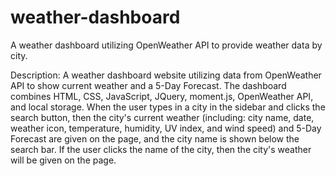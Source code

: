 # weather-dashboard
A weather dashboard utilizing OpenWeather API to provide weather data by city. 

Description: 
A weather dashboard website utilizing data from OpenWeather API to show current weather and a 5-Day Forecast. The dashboard combines HTML, CSS, JavaScript, JQuery, moment.js, OpenWeather API, and local storage. When the user types in a city in the sidebar and clicks the search button, then the city's current weather (including: city name, date, weather icon, temperature, humidity, UV index, and wind speed) and 5-Day Forecast are given on the page, and the city name is shown below the search bar. If the user clicks the name of the city, then the city's weather will be given on the page.


